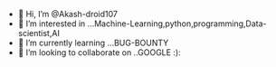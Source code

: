 - 👋 Hi, I’m @Akash-droid107
- 👀 I’m interested in ...Machine-Learning,python,programming,Data-scientist,AI
- 🌱 I’m currently learning ...BUG-BOUNTY
- 💞️ I’m looking to collaborate on ..GOOGLE
                  :):
<!---
Akash-droid107/Akash-droid107 is a ✨ special ✨ repository because its `README.md` (this file) appears on your GitHub profile.
You can click the Preview link to take a look at your changes.
--->
